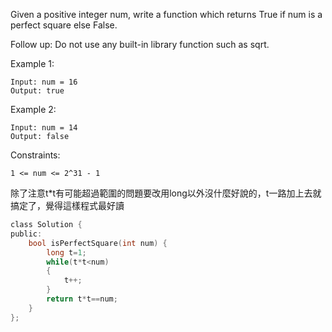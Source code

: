 Given a positive integer num, write a function which returns True if num is a perfect square else False.

Follow up: Do not use any built-in library function such as sqrt.

 

Example 1:
```
Input: num = 16
Output: true
```
Example 2:
```
Input: num = 14
Output: false
``` 

Constraints:
```
1 <= num <= 2^31 - 1
```
除了注意t*t有可能超過範圍的問題要改用long以外沒什麼好說的，t一路加上去就搞定了，覺得這樣程式最好讀

```c
class Solution {
public:
    bool isPerfectSquare(int num) {
        long t=1;
        while(t*t<num)
        {
            t++;
        }
        return t*t==num;
    }
};
```
